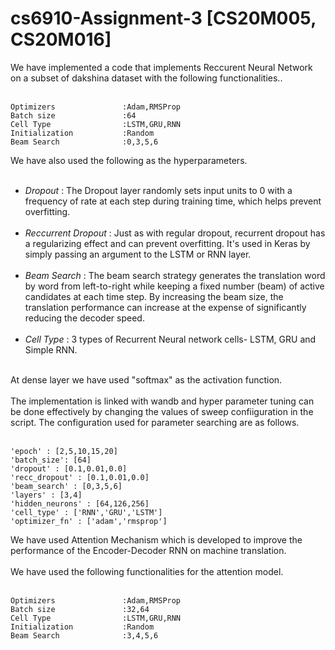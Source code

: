 # cs6910-Assignment-3 [CS20M005, CS20M016]

We have implemented a code that implements Reccurent Neural Network on a subset of dakshina dataset with the following functionalities..<br/><br/>
```
Optimizers               :Adam,RMSProp
Batch size               :64
Cell Type                :LSTM,GRU,RNN
Initialization           :Random
Beam Search              :0,3,5,6
```
We have also used the following as the hyperparameters.<br/><br/>

* *Dropout*                : The Dropout layer randomly sets input units to 0 with a frequency of rate at each step during training time, which helps prevent overfitting.<br/><br/>
* *Reccurrent Dropout*     : Just as with regular dropout, recurrent dropout has a regularizing effect and can prevent overfitting. It's used in Keras by simply passing an      argument to the LSTM or RNN layer.<br/><br/>
* *Beam Search*            : The beam search strategy generates the translation word by word from left-to-right while keeping a fixed number (beam) of active candidates at each time step. By increasing the beam size, the translation performance can increase at the expense of significantly reducing the decoder speed.<br/><br/>
* *Cell Type*              : 3 types of Recurrent Neural network cells- LSTM, GRU and Simple RNN.<br/><br/>

At dense layer we have used "softmax" as the activation function.<br/><br/>
The implementation is linked with wandb and hyper parameter tuning can be done effectively by changing the values of sweep confiiguration in the script. The configuration used for parameter searching are as follows.<br/><br/>
```
'epoch' : [2,5,10,15,20]
'batch_size': [64]
'dropout' : [0.1,0.01,0.0]
'recc_dropout' : [0.1,0.01,0.0]
'beam_search' : [0,3,5,6]
'layers' : [3,4]
'hidden_neurons' : [64,126,256]
'cell_type' : ['RNN','GRU','LSTM']
'optimizer_fn' : ['adam','rmsprop']
```

We have used Attention Mechanism which is developed to improve the performance of the Encoder-Decoder RNN on machine translation.<br><br/>
We have used the following functionalities for the attention model.<br><br/>
```
Optimizers               :Adam,RMSProp
Batch size               :32,64
Cell Type                :LSTM,GRU,RNN
Initialization           :Random
Beam Search              :3,4,5,6
```
